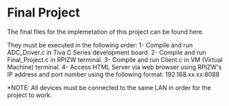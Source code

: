 # Final Project

The final files for the implemetation of this project can be found here.

They must be executed in the following order:
1- Compile and run ADC_Driver.c in Tiva C Series development board.
2- Compile and run Final_Project.c in RPIZW terminal.
3- Compile and run Client.c in VM (Virtual Machine) terminal.
4- Access HTML Server via web browser using RPIZW's IP address and port number using the following format: 192.168.xx.xx:8088

*NOTE: All devices must be connected to the same LAN in order for the project to work. 